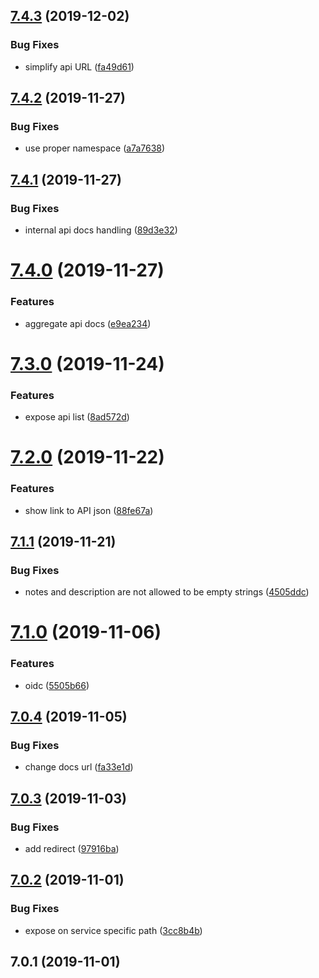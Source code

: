 ## [7.4.3](https://github.com/softwaregroup-bg/ut-api/compare/v7.4.2...v7.4.3) (2019-12-02)


### Bug Fixes

* simplify api URL ([fa49d61](https://github.com/softwaregroup-bg/ut-api/commit/fa49d61))



## [7.4.2](https://github.com/softwaregroup-bg/ut-api/compare/v7.4.1...v7.4.2) (2019-11-27)


### Bug Fixes

* use proper namespace ([a7a7638](https://github.com/softwaregroup-bg/ut-api/commit/a7a7638))



## [7.4.1](https://github.com/softwaregroup-bg/ut-api/compare/v7.4.0...v7.4.1) (2019-11-27)


### Bug Fixes

* internal api docs handling ([89d3e32](https://github.com/softwaregroup-bg/ut-api/commit/89d3e32))



# [7.4.0](https://github.com/softwaregroup-bg/ut-api/compare/v7.3.0...v7.4.0) (2019-11-27)


### Features

* aggregate api docs ([e9ea234](https://github.com/softwaregroup-bg/ut-api/commit/e9ea234))



# [7.3.0](https://github.com/softwaregroup-bg/ut-api/compare/v7.2.0...v7.3.0) (2019-11-24)


### Features

* expose api list ([8ad572d](https://github.com/softwaregroup-bg/ut-api/commit/8ad572d))



# [7.2.0](https://github.com/softwaregroup-bg/ut-api/compare/v7.1.1...v7.2.0) (2019-11-22)


### Features

* show link to API json ([88fe67a](https://github.com/softwaregroup-bg/ut-api/commit/88fe67a))



## [7.1.1](https://github.com/softwaregroup-bg/ut-api/compare/v7.1.0...v7.1.1) (2019-11-21)


### Bug Fixes

* notes and description are not allowed to be empty strings ([4505ddc](https://github.com/softwaregroup-bg/ut-api/commit/4505ddc))



# [7.1.0](https://github.com/softwaregroup-bg/ut-api/compare/v7.0.4...v7.1.0) (2019-11-06)


### Features

* oidc ([5505b66](https://github.com/softwaregroup-bg/ut-api/commit/5505b66))



## [7.0.4](https://github.com/softwaregroup-bg/ut-api/compare/v7.0.3...v7.0.4) (2019-11-05)


### Bug Fixes

* change docs url ([fa33e1d](https://github.com/softwaregroup-bg/ut-api/commit/fa33e1d))



## [7.0.3](https://github.com/softwaregroup-bg/ut-api/compare/v7.0.2...v7.0.3) (2019-11-03)


### Bug Fixes

* add redirect ([97916ba](https://github.com/softwaregroup-bg/ut-api/commit/97916ba))



## [7.0.2](https://github.com/softwaregroup-bg/ut-api/compare/v7.0.1...v7.0.2) (2019-11-01)


### Bug Fixes

* expose on service specific path ([3cc8b4b](https://github.com/softwaregroup-bg/ut-api/commit/3cc8b4b))



## 7.0.1 (2019-11-01)



